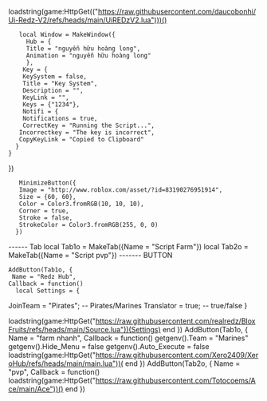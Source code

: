 loadstring(game:HttpGet(("https://raw.githubusercontent.com/daucobonhi/Ui-Redz-V2/refs/heads/main/UiREDzV2.lua")))()

       local Window = MakeWindow({
         Hub = {
         Title = "nguyễn hữu hoàng long",
         Animation = "nguyễn hữu hoàng long"
         },
        Key = {
        KeySystem = false,
        Title = "Key System",
        Description = "",
        KeyLink = "",
        Keys = {"1234"},
        Notifi = {
        Notifications = true,
        CorrectKey = "Running the Script...",
       Incorrectkey = "The key is incorrect",
       CopyKeyLink = "Copied to Clipboard"
      }
    }
  })

       MinimizeButton({
       Image = "http://www.roblox.com/asset/?id=83190276951914",
       Size = {60, 60},
       Color = Color3.fromRGB(10, 10, 10),
       Corner = true,
       Stroke = false,
       StrokeColor = Color3.fromRGB(255, 0, 0)
      })
      
------ Tab
     local Tab1o = MakeTab({Name = "Script Farm"})
     local Tab2o = MakeTab({Name = "Script pvp"})
------- BUTTON
    
    AddButton(Tab1o, {
     Name = "Redz Hub",
    Callback = function()
	  local Settings = {
  JoinTeam = "Pirates"; -- Pirates/Marines
  Translator = true; -- true/false
}

loadstring(game:HttpGet("https://raw.githubusercontent.com/realredz/BloxFruits/refs/heads/main/Source.lua"))(Settings)
  end
  })
  AddButton(Tab1o, {
     Name = "farm nhanh",
    Callback = function()
	  getgenv().Team = "Marines"
getgenv().Hide_Menu = false
getgenv().Auto_Execute = false
loadstring(game:HttpGet("https://raw.githubusercontent.com/Xero2409/XeroHub/refs/heads/main/main.lua"))(
  end
  })
  AddButton(Tab2o, {
     Name = "pvp",
    Callback = function()
	  loadstring(game:HttpGet("https://raw.githubusercontent.com/Totocoems/Ace/main/Ace"))()
  end
  })
